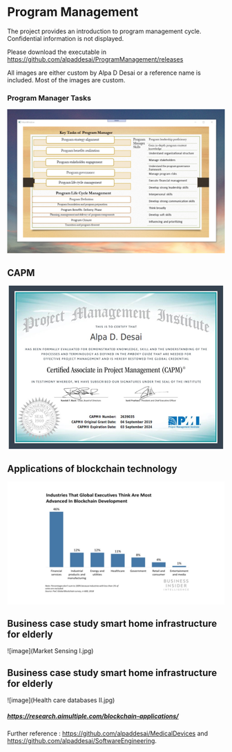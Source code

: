 # Program Management

The project provides an introduction to program management cycle. Confidential information is not displayed. 

Please download the executable in https://github.com/alpaddesai/ProgramManagement/releases

All images are either custom by Alpa D Desai or a reference name is included. Most of the images are custom.

### Program Manager Tasks
![image](ProgramManager.png)

## CAPM
![image](CAPMCertificate.jpg)

## Applications of blockchain technology 
![image](BlockchainApplications.jpg)

## Business case study smart home infrastructure for elderly
![image](Market Sensing I.jpg)

## Business case study smart home infrastructure for elderly
![image](Health care databases II.jpg)

##### https://research.aimultiple.com/blockchain-applications/

Further reference : https://github.com/alpaddesai/MedicalDevices and https://github.com/alpaddesai/SoftwareEngineering.
